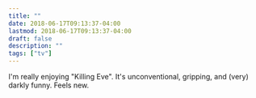 ```yaml
---
title: ""
date: 2018-06-17T09:13:37-04:00
lastmod: 2018-06-17T09:13:37-04:00
draft: false
description: ""
tags: ["tv"]
---
```


I'm really enjoying "Killing Eve". It's unconventional, gripping, and (very) darkly funny. Feels new.
